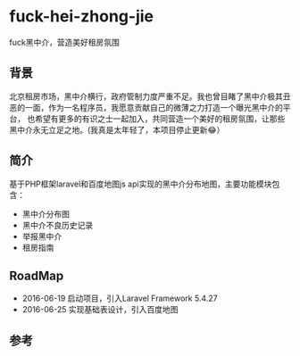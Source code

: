 # fuck-hei-zhong-jie
fuck黑中介，营造美好租房氛围

## 背景
北京租房市场，黑中介横行，政府管制力度严重不足。我也曾目睹了黑中介极其丑恶的一面，作为一名程序员，我愿意贡献自己的微薄之力打造一个曝光黑中介的平台，
也希望有更多的有识之士一起加入，共同营造一个美好的租房氛围，让那些黑中介永无立足之地。(我真是太年轻了，本项目停止更新😂）

## 简介
基于PHP框架laravel和百度地图js api实现的黑中介分布地图，主要功能模块包含：
* 黑中介分布图
* 黑中介不良历史记录
* 举报黑中介
* 租房指南

## RoadMap
* 2016-06-19 启动项目，引入Laravel Framework 5.4.27
* 2016-06-25 实现基础表设计，引入百度地图

## 参考

